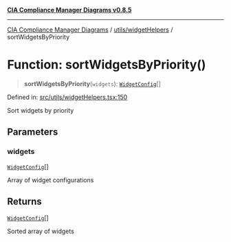 [**CIA Compliance Manager Diagrams v0.8.5**](../../../README.md)

***

[CIA Compliance Manager Diagrams](../../../modules.md) / [utils/widgetHelpers](../README.md) / sortWidgetsByPriority

# Function: sortWidgetsByPriority()

> **sortWidgetsByPriority**(`widgets`): [`WidgetConfig`](../../../types/widget/interfaces/WidgetConfig.md)[]

Defined in: [src/utils/widgetHelpers.tsx:150](https://github.com/Hack23/cia-compliance-manager/blob/b799ef22d9067d09cc69eaeddf109ac9dcdce934/src/utils/widgetHelpers.tsx#L150)

Sort widgets by priority

## Parameters

### widgets

[`WidgetConfig`](../../../types/widget/interfaces/WidgetConfig.md)[]

Array of widget configurations

## Returns

[`WidgetConfig`](../../../types/widget/interfaces/WidgetConfig.md)[]

Sorted array of widgets
